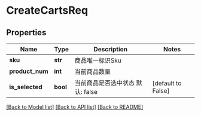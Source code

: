 # CreateCartsReq

## Properties
Name | Type | Description | Notes
------------ | ------------- | ------------- | -------------
**sku** | **str** |  商品唯一标识Sku | 
**product_num** | **int** |  当前商品数量 | 
**is_selected** | **bool** |  当前商品是否选中状态 默认: false | [default to False]

[[Back to Model list]](../README.md#documentation-for-models) [[Back to API list]](../README.md#documentation-for-api-endpoints) [[Back to README]](../README.md)

